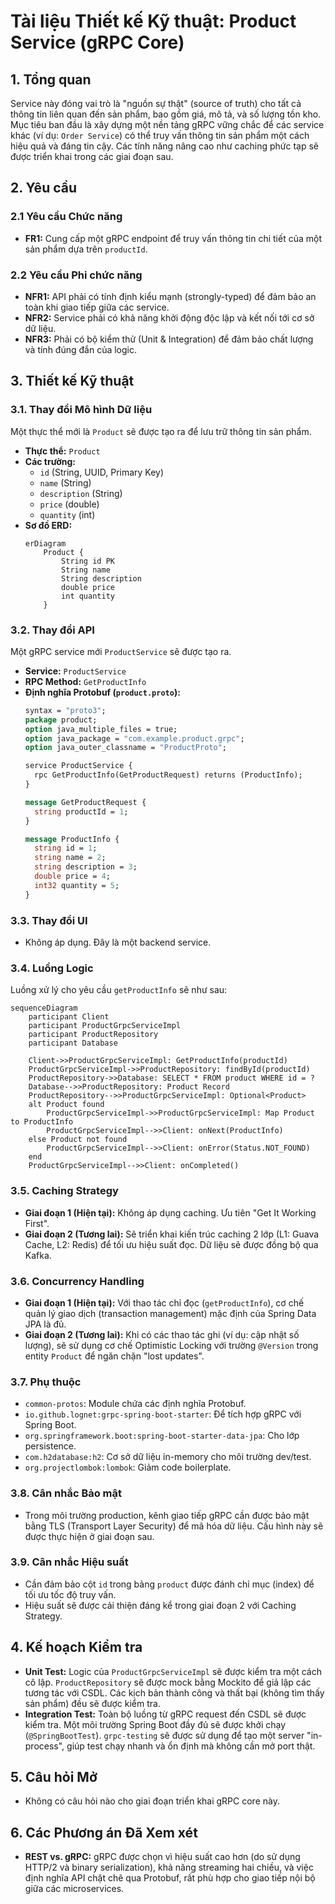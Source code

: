 # Tài liệu Thiết kế Kỹ thuật: Product Service (gRPC Core)

## 1. Tổng quan

Service này đóng vai trò là "nguồn sự thật" (source of truth) cho tất cả thông tin liên quan đến sản phẩm, bao gồm giá, mô tả, và số lượng tồn kho. Mục tiêu ban đầu là xây dựng một nền tảng gRPC vững chắc để các service khác (ví dụ: `Order Service`) có thể truy vấn thông tin sản phẩm một cách hiệu quả và đáng tin cậy. Các tính năng nâng cao như caching phức tạp sẽ được triển khai trong các giai đoạn sau.

## 2. Yêu cầu

### 2.1 Yêu cầu Chức năng

*   **FR1:** Cung cấp một gRPC endpoint để truy vấn thông tin chi tiết của một sản phẩm dựa trên `productId`.

### 2.2 Yêu cầu Phi chức năng

*   **NFR1:** API phải có tính định kiểu mạnh (strongly-typed) để đảm bảo an toàn khi giao tiếp giữa các service.
*   **NFR2:** Service phải có khả năng khởi động độc lập và kết nối tới cơ sở dữ liệu.
*   **NFR3:** Phải có bộ kiểm thử (Unit & Integration) để đảm bảo chất lượng và tính đúng đắn của logic.

## 3. Thiết kế Kỹ thuật

### 3.1. Thay đổi Mô hình Dữ liệu

Một thực thể mới là `Product` sẽ được tạo ra để lưu trữ thông tin sản phẩm.

*   **Thực thể:** `Product`
*   **Các trường:**
    *   `id` (String, UUID, Primary Key)
    *   `name` (String)
    *   `description` (String)
    *   `price` (double)
    *   `quantity` (int)
*   **Sơ đồ ERD:**
    ```mermaid
    erDiagram
        Product {
            String id PK
            String name
            String description
            double price
            int quantity
        }
    ```

### 3.2. Thay đổi API

Một gRPC service mới `ProductService` sẽ được tạo ra.

*   **Service:** `ProductService`
*   **RPC Method:** `GetProductInfo`
*   **Định nghĩa Protobuf (`product.proto`):**
    ```protobuf
    syntax = "proto3";
    package product;
    option java_multiple_files = true;
    option java_package = "com.example.product.grpc";
    option java_outer_classname = "ProductProto";

    service ProductService {
      rpc GetProductInfo(GetProductRequest) returns (ProductInfo);
    }

    message GetProductRequest {
      string productId = 1;
    }

    message ProductInfo {
      string id = 1;
      string name = 2;
      string description = 3;
      double price = 4;
      int32 quantity = 5;
    }
    ```

### 3.3. Thay đổi UI
*   Không áp dụng. Đây là một backend service.

### 3.4. Luồng Logic

Luồng xử lý cho yêu cầu `getProductInfo` sẽ như sau:

```mermaid
sequenceDiagram
    participant Client
    participant ProductGrpcServiceImpl
    participant ProductRepository
    participant Database

    Client->>ProductGrpcServiceImpl: GetProductInfo(productId)
    ProductGrpcServiceImpl->>ProductRepository: findById(productId)
    ProductRepository->>Database: SELECT * FROM product WHERE id = ?
    Database-->>ProductRepository: Product Record
    ProductRepository-->>ProductGrpcServiceImpl: Optional<Product>
    alt Product found
        ProductGrpcServiceImpl->>ProductGrpcServiceImpl: Map Product to ProductInfo
        ProductGrpcServiceImpl-->>Client: onNext(ProductInfo)
    else Product not found
        ProductGrpcServiceImpl-->>Client: onError(Status.NOT_FOUND)
    end
    ProductGrpcServiceImpl-->>Client: onCompleted()
```

### 3.5. Caching Strategy

*   **Giai đoạn 1 (Hiện tại):** Không áp dụng caching. Ưu tiên "Get It Working First".
*   **Giai đoạn 2 (Tương lai):** Sẽ triển khai kiến trúc caching 2 lớp (L1: Guava Cache, L2: Redis) để tối ưu hiệu suất đọc. Dữ liệu sẽ được đồng bộ qua Kafka.

### 3.6. Concurrency Handling

*   **Giai đoạn 1 (Hiện tại):** Với thao tác chỉ đọc (`getProductInfo`), cơ chế quản lý giao dịch (transaction management) mặc định của Spring Data JPA là đủ.
*   **Giai đoạn 2 (Tương lai):** Khi có các thao tác ghi (ví dụ: cập nhật số lượng), sẽ sử dụng cơ chế Optimistic Locking với trường `@Version` trong entity `Product` để ngăn chặn "lost updates".

### 3.7. Phụ thuộc

*   `common-protos`: Module chứa các định nghĩa Protobuf.
*   `io.github.lognet:grpc-spring-boot-starter`: Để tích hợp gRPC với Spring Boot.
*   `org.springframework.boot:spring-boot-starter-data-jpa`: Cho lớp persistence.
*   `com.h2database:h2`: Cơ sở dữ liệu in-memory cho môi trường dev/test.
*   `org.projectlombok:lombok`: Giảm code boilerplate.

### 3.8. Cân nhắc Bảo mật

*   Trong môi trường production, kênh giao tiếp gRPC cần được bảo mật bằng TLS (Transport Layer Security) để mã hóa dữ liệu. Cấu hình này sẽ được thực hiện ở giai đoạn sau.

### 3.9. Cân nhắc Hiệu suất

*   Cần đảm bảo cột `id` trong bảng `product` được đánh chỉ mục (index) để tối ưu tốc độ truy vấn.
*   Hiệu suất sẽ được cải thiện đáng kể trong giai đoạn 2 với Caching Strategy.

## 4. Kế hoạch Kiểm tra

*   **Unit Test:** Logic của `ProductGrpcServiceImpl` sẽ được kiểm tra một cách cô lập. `ProductRepository` sẽ được mock bằng Mockito để giả lập các tương tác với CSDL. Các kịch bản thành công và thất bại (không tìm thấy sản phẩm) đều sẽ được kiểm tra.
*   **Integration Test:** Toàn bộ luồng từ gRPC request đến CSDL sẽ được kiểm tra. Một môi trường Spring Boot đầy đủ sẽ được khởi chạy (`@SpringBootTest`). `grpc-testing` sẽ được sử dụng để tạo một server "in-process", giúp test chạy nhanh và ổn định mà không cần mở port thật.

## 5. Câu hỏi Mở

*   Không có câu hỏi nào cho giai đoạn triển khai gRPC core này.

## 6. Các Phương án Đã Xem xét

*   **REST vs. gRPC:** gRPC được chọn vì hiệu suất cao hơn (do sử dụng HTTP/2 và binary serialization), khả năng streaming hai chiều, và việc định nghĩa API chặt chẽ qua Protobuf, rất phù hợp cho giao tiếp nội bộ giữa các microservices. 